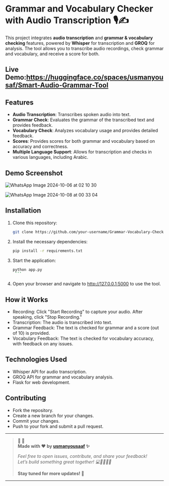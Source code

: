 # Grammar and Vocabulary Checker with Audio Transcription 🎙️✍️

This project integrates **audio transcription** and **grammar & vocabulary checking** features, powered by **Whisper** for transcription and **GROQ** for analysis. The tool allows you to transcribe audio recordings, check grammar and vocabulary, and receive a score for both. 

## Live Demo:https://huggingface.co/spaces/usmanyousaf/Smart-Audio-Grammar-Tool

## Features
- **Audio Transcription**: Transcribes spoken audio into text.
- **Grammar Check**: Evaluates the grammar of the transcribed text and provides feedback.
- **Vocabulary Check**: Analyzes vocabulary usage and provides detailed feedback.
- **Scores**: Provides scores for both grammar and vocabulary based on accuracy and correctness.
- **Multiple Language Support**: Allows for transcription and checks in various languages, including Arabic.

## Demo Screenshot
![WhatsApp Image 2024-10-06 at 02 10 30](https://github.com/user-attachments/assets/bac5f5e0-af32-4e81-9def-062507c1b45a)

![WhatsApp Image 2024-10-08 at 00 33 04](https://github.com/user-attachments/assets/b9a1ee26-6a8a-4cb9-b10d-dd58dc3bd07d)


## Installation

1. Clone this repository:
   ```bash
   git clone https://github.com/your-username/Grammar-Vocabulary-Checker.git
   ```

3. Install the necessary dependencies:
      ``` bash
    pip install -r requirements.txt
      ```

4. Start the application:
      ``` bash
   python app.py
       ```
5. Open your browser and navigate to http://127.0.0.1:5000 to use the tool.



## How it Works
- Recording: Click "Start Recording" to capture your audio. After speaking, click "Stop Recording."
- Transcription: The audio is transcribed into text.
- Grammar Feedback: The text is checked for grammar and a score (out of 10) is provided.
- Vocabulary Feedback: The text is checked for vocabulary accuracy, with feedback on any issues.
  
## Technologies Used
- Whisper API for audio transcription.
- GROQ API for grammar and vocabulary analysis.
- Flask for web development.
  
## Contributing
- Fork the repository.
- Create a new branch for your changes.
- Commit your changes.
- Push to your fork and submit a pull request.

---

> **🚨 🚨**  
> **Made with ❤️ by [usmanyousaaf](https://github.com/usmanyousaaf) ✨**
> 
> *Feel free to open issues, contribute, and share your feedback!*  
> *Let’s build something great together! 💻👩‍💻👨‍💻*
> 
> **Stay tuned for more updates! 🚀**

---


